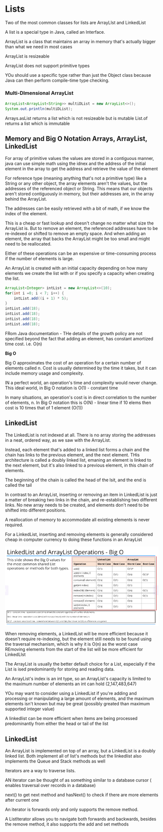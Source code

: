 # Lists

Two of the most common classes for lists are ArrayLIst and LinkedList

A list is a special type in Java, called an Interface.

ArrayList is a class that maintains an array in memory that's actually bigger than what we need in most cases

ArrayList is resizeable

ArrayList does not support primitive types

YOu should use a specific type rather than just the Object class because Java can then perform compile-time type checking.

### Multi-DImensional ArrayList

```java
ArrayList<ArrayList<String>> multiDList = new ArrayList<>();
System.out.println(multiDList);
```
Arrays.asList returns a list which is not resizeable but is mutable
List.of returns a list which is immutable

## Memory and Big O Notation Arrays, ArrayList, LinkedList

For array of primitive values the values are stored in a contiguous manner, java can use simple math using the idnex and the address of the initial element in the array to get the address and retrieve the value of the element

For reference type (meaning anything that's not a primitive type) like a String or any other object, the array elements aren't the values, but the addresses of the referenced object or String.
This means that our objects aren't stored contiguously in memory, but their addresses are, in the array behind the ArrayList.

The addresses can be easily retrieved with a bit of math, if we know the index of the element.

This is a cheap or fast lookup and doesn't change no matter what size the ArrayList is.
But to remove an element, the referenced addresses have to be re-indexed or shifted to remove an empty space.
And when adding an element, the array that backs the ArrayList might be too small and might need to be reallocated.

Either of these operations can be an expensive or time-consuming process if the number of elements is large.

An ArrayList is created with an initial capacity depending on how many elements we create the list with or if you specify a capacity when creating the list.

```java
ArrayList<Integer> intList = new ArrayList<>(10);
for(int i =0; i < 7; i++) {
    intList.add((i + 1) * 5);
}
intList.add(18);
intList.add(18);
intList.add(18);
intList.add(18);
```

FRom Java documentation - THe details of the growth policy are not specified beyond the fact that adding an element, has constant amortized time cost. i.e. O(n)

**Big O**

Big O approximates the cost of an operation for a certain number of elements called n.
Cost is usually determined by the time it takes, but it can include memory usage and complexity.

IN a perfect world, an operation's time and complexity would never change. This ideal world, in Big O notation is O(1) - constant time

In many situations, an operation's cost is in direct correlation to the number of elements, n. In Big O notation this is O(N) - linear time
if 10 elems then cost is 10 times that of 1 element (O(1))


## LinkedList

The LinkedList is not indexed at all.
There is no array storing the addresses in a neat, ordered way, as we saw with the ArrayList.

Instead, each element that's added to a linked list forms a chain and the chain has links to the previous element, and the next element.
THis architecture is called a doubly linked list, emaning an element is linked to the next element, but it's also linked to a previous element, in this chain of elements.

The beginning of the chain is called the head of the lsit, and the end is called the tail

In contrast to an ArrayList, inserting or removing an item in LinkedList is just a matter of breaking two links in the chain, and re-establishing two different links.
No new array needs to be created, and elements don't need to be shifted into different positions.

A reallocation of memory to accommodate all existing elements is never required.

For a LinkedList, inserting and removing elements is generally considered cheap in computer currency to doing these functions in an ArrayList

![Big O NOtation COmparision](big_o_comparision.png)

When removing elements, a LinkedList will be more efficient because it doesn't require re-indexing, but the element still needs to be found using the traversal mechanism, which is why it is O(n) as the worst case
REmoving elements from the start of the list will be more efficient for LinkedLIst


The ArrayList is usually the better default choice for a List, especially if the List is ised predominantly for storing and reading data.

An ArrayList's index is an int type, so an ArrayList's capacity is limited to the maximum number of elements an int can hold (2,147,483,647)

YOu may want to consider using a LinkedList if you're adding and processing or manipulating a large amount of elements, and the maximum elements isn't known but may be great (possibly greated than maximum supported integer value)

A linkedlist can be more efficient when items are being processed predominantly from either the head or tail of the list


## LinkedList

An ArrayList is implemented on top of an array, but a LinkedList is a doubly linked list.
Both implement all of list's methods but the linkedlist also implements the Queue and Stack methods as well

Iterators are a way to traverse lists.

AN iterator can be thought of as something similar to a database cursor ( enables traversal over records in a database)

next() to get next method and hasNext() to check if there are more elements after current one

An iterator is forwards only and only supports the remove method.

A ListIterator allows you to navigate both forwards and backwards, besides the remove method, it also supports the add and set methods